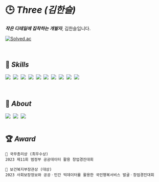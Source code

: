 # 🕒 _Three (김한슬)_

_**작은 디테일에 집착하는 개발자**_, 김한슬입니다.

[![Solved.ac](http://mazassumnida.wtf/api/v2/generate_badge?boj=hsoel)](https://solved.ac/hsoel)

<br>

## 🥚 _Skills_

<img src="https://img.shields.io/badge/Kotlin-7F52FF?style=flat-square&logo=kotlin&logoColor=white"/>&nbsp;
<img src="https://img.shields.io/badge/Android-3DDC84?style=flat-square&logo=android&logoColor=white"/>&nbsp;
<img src="https://img.shields.io/badge/JavaScript-F7DF1E?style=flat-square&logo=javascript&logoColor=black"/>&nbsp;
<img src="https://img.shields.io/badge/HTML5-E34F26?style=flat-square&logo=html5&logoColor=white"/>&nbsp;
<img src="https://img.shields.io/badge/CSS3-1572B6?style=flat-square&logo=css3&logoColor=white"/>&nbsp;
<img src="https://img.shields.io/badge/React-61DAFB?style=flat-square&logo=react&logoColor=black"/>&nbsp;
<img src="https://img.shields.io/badge/Next.js-000000?style=flat-square&logo=next.js&logoColor=white"/>&nbsp;
<img src="https://img.shields.io/badge/TypeScript-3178C6?style=flat-square&logo=TypeScript&logoColor=white"/>&nbsp;
<img src="https://img.shields.io/badge/MySQL-4479A1?style=flat-square&logo=mysql&logoColor=white"/>&nbsp;
<img src="https://img.shields.io/badge/Oracle-F80000?style=flat-square&logo=oracle&logoColor=white"/>&nbsp;

<br>

## 🍳 _About_

<div>
  <a href="mailto:1soelkim@gmail.com"><img src="https://img.shields.io/badge/Gmail-EA4335?style=flat-square&logo=gmail&logoColor=white"/></a>&nbsp;
  <a href="https://1-three.tistory.com/"><img src="https://img.shields.io/badge/TISTORY-FF6A00?style=flat-square&logo=tistory&logoColor=white"/></a>&nbsp;
  <a href="https://1three.notion.site/541d73119f79431ca50062bb3243e4cd"><img src="https://img.shields.io/badge/NOTION-000000?style=flat-square&logo=notion&logoColor=white"/></a>&nbsp;
</div>

<br>

## 🏆 _Award_

```
🏅 국무총리상 (최우수상)
2023 제11회 범정부 공공데이터 활용 창업경진대회

🏅 보건복지부장관상 (대상)
2023 사회보장정보와 공공ㆍ민간 빅데이터를 활용한 국민행복서비스 발굴ㆍ창업경진대회
```
